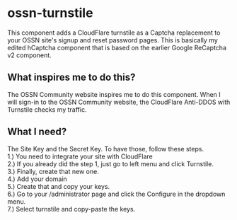 # ossn-turnstile
This component adds a CloudFlare turnstile as a Captcha replacement to your OSSN site's signup and reset password pages. This is basically my edited hCaptcha component that is based on the earlier Google ReCaptcha v2 component.

## What inspires me to do this?
The OSSN Community website inspires me to do this component. When I will sign-in to the OSSN Community website, the CloudFlare Anti-DDOS with Turnstile checks my traffic.

## What I need?
The Site Key and the Secret Key. To have those, follow these steps.
<br>
1.) You need to integrate your site with CloudFlare<br>
2.) If you already did the step 1, just go to left menu and click Turnstile.<br>
3.) Finally, create that new one.<br>
4.) Add your domain<br>
5.) Create that and copy your keys.<br>
6.) Go to your /administrator page and click the Configure in the dropdown menu.<br>
7.) Select turnstile and copy-paste the keys.
